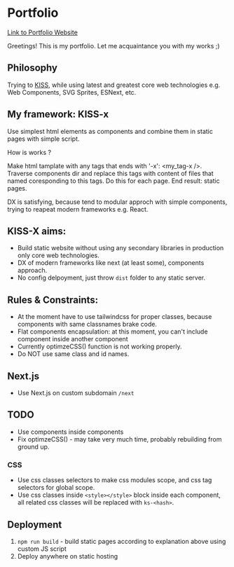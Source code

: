 # Portfolio

[Link to Portfolio Website](https://temp4422.github.io)

Greetings! This is my portfolio. Let me acquaintance you with my works ;)

## Philosophy

Trying to [KISS](https://en.wikipedia.org/wiki/KISS_principle), while using latest and greatest core web technologies e.g. Web Components, SVG Sprites, ESNext, etc.

## My framework: KISS-x

Use simplest html elements as components and combine them in static pages with simple script.

How is works ?

Make html tamplate with any tags that ends with '-x': <my_tag-x />. Traverse components dir and replace this tags with content of files that named coresponding to this tags. Do this for each page. End result: static pages.

DX is satisfying, because tend to modular approch with simple components, trying to reapeat modern frameworks e.g. React.

## KISS-X aims:

- Build static website without using any secondary libraries in production only core web technologies.
- DX of modern frameworks like next (at least some), components approach.
- No config delpoyment, just throw `dist` folder to any static server.

## Rules & Constraints:

- At the moment have to use tailwindcss for proper classes, because components with same classnames brake code.
- Flat components encapsulation: at this moment, you can't include component inside another component
- Currently optimzeCSS() function is not working properly.
- Do NOT use same class and id names.

## Next.js

- Use Next.js on custom subdomain `/next`

## TODO

- Use components inside components
- Fix optimzeCSS() - may take very much time, probably rebuilding from ground up.

### CSS

- Use css classes selectors to make css modules scope, and css tag selectors for global scope.
- Use css classes inside `<style></style>` block inside each component, all related css classes will be replaced with `ks-<hash>`.

## Deployment

1. `npm run build` - build static pages according to explanation above using custom JS script
2. Deploy anywhere on static hosting

